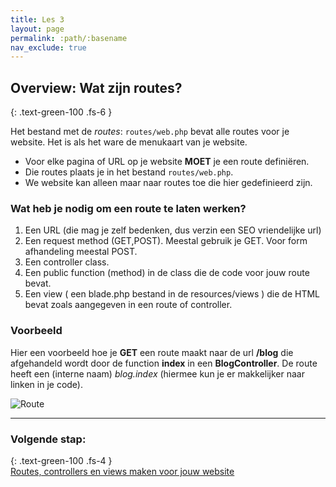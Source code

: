```yaml
---
title: Les 3
layout: page
permalink: :path/:basename
nav_exclude: true
---
```


## Overview: Wat zijn routes?
{: .text-green-100 .fs-6 }

Het bestand met de *routes*: `routes/web.php` bevat alle routes voor je website.
Het is als het ware de menukaart van je website.

- Voor elke pagina of URL op je website **MOET** je een route definiëren.
- Die routes plaats je in het bestand `routes/web.php`.
- We website kan alleen maar naar routes toe die hier gedefinieerd zijn.


### Wat heb je nodig om een route te laten werken?
1. Een URL (die mag je zelf bedenken, dus verzin een SEO vriendelijke url)
2. Een request method (GET,POST). Meestal gebruik je GET. Voor form afhandeling meestal POST.
3. Een controller class. 
4. Een public function (method) in de class die de code voor jouw route bevat.
5. Een view ( een blade.php bestand in de resources/views ) die de HTML bevat zoals aangegeven in een route of controller.

### Voorbeeld
Hier een voorbeeld hoe je **GET** een route maakt naar de url **/blog** die afgehandeld wordt door de function **index** in een **BlogController**.
De route heeft een (interne naam) *blog.index* (hiermee kun je er makkelijker naar linken in je code).

![Route](images/route-example.png)

---
### Volgende stap:
{: .text-green-100 .fs-4 }  
[Routes, controllers en views maken voor jouw website](routes-controllers-views)
